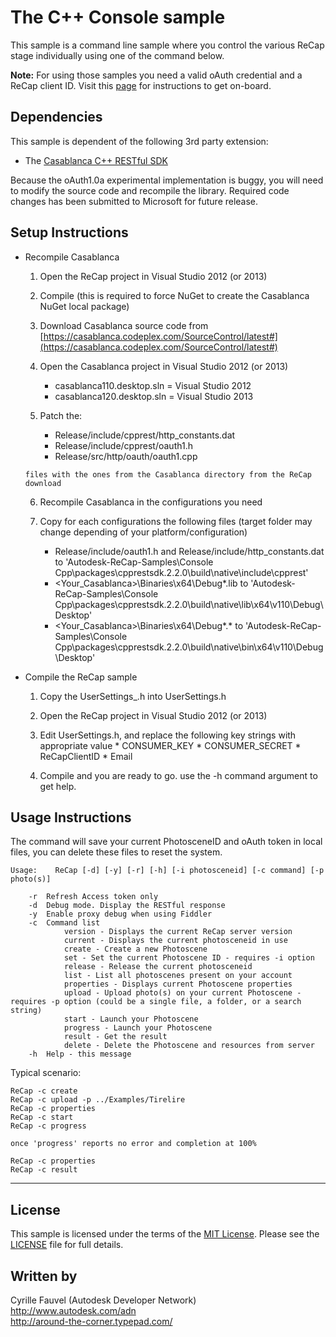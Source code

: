 The C++ Console sample
=====================

This sample is a command line sample where you control the various ReCap stage individually using one of the command below.

<b>Note:</b> For using those samples you need a valid oAuth credential and a ReCap client ID. Visit this [page](http://developer-recap-autodesk.github.io/) for instructions to get on-board.


Dependencies
--------------------
This sample is dependent of the following 3rd party extension:

* The [Casablanca C++ RESTful SDK](https://casablanca.codeplex.com/)

Because the oAuth1.0a experimental implementation is buggy, you will need to modify the source code and recompile the library.
Required code changes has been submitted to Microsoft for future release.


Setup Instructions
-------------------------

* Recompile Casablanca

	1. Open the ReCap project in Visual Studio 2012 (or 2013)

	2. Compile (this is required to force NuGet to create the Casablanca NuGet local package)

	3. Download Casablanca source code from [https://casablanca.codeplex.com/SourceControl/latest#](https://casablanca.codeplex.com/SourceControl/latest#)

	4. Open the Casablanca project in Visual Studio 2012 (or 2013)
	
		- casablanca110.desktop.sln = Visual Studio 2012
		- casablanca120.desktop.sln = Visual Studio 2013

	5. Patch the:

		- Release/include/cpprest/http_constants.dat
		- Release/include/cpprest/oauth1.h
		- Release/src/http/oauth/oauth1.cpp

	  files with the ones from the Casablanca directory from the ReCap download
	  
	6. Recompile Casablanca in the configurations you need
	
	7. Copy for each configurations the following files (target folder may change depending of your platform/configuration)
	
		- Release/include/oauth1.h and Release/include/http_constants.dat to 'Autodesk-ReCap-Samples\Console Cpp\packages\cpprestsdk.2.2.0\build\native\include\cpprest'
		- <Your_Casablanca>\Binaries\x64\Debug\*.lib to 'Autodesk-ReCap-Samples\Console Cpp\packages\cpprestsdk.2.2.0\build\native\lib\x64\v110\Debug\Desktop'
		- <Your_Casablanca>\Binaries\x64\Debug\*.* to 'Autodesk-ReCap-Samples\Console Cpp\packages\cpprestsdk.2.2.0\build\native\bin\x64\v110\Debug\Desktop'
	
	
* Compile the ReCap sample

	1. Copy the UserSettings_.h into UserSettings.h
	
	2. Open the ReCap project in Visual Studio 2012 (or 2013)

	3. Edit UserSettings.h, and replace the following key strings with appropriate value
           * CONSUMER_KEY
           * CONSUMER_SECRET
           * ReCapClientID
           * Email
	 
	4. Compile and you are ready to go.
           use the -h command argument to get help.
	
Usage Instructions
-------------------------

The command will save your current PhotosceneID and oAuth token in local files, you can delete these files to reset the system.

```
Usage:    ReCap [-d] [-y] [-r] [-h] [-i photosceneid] [-c command] [-p photo(s)]

	-r	Refresh Access token only
	-d	Debug mode. Display the RESTful response
	-y	Enable proxy debug when using Fiddler
	-c	Command list
			version - Displays the current ReCap server version
			current - Displays the current photosceneid in use
			create - Create a new Photoscene
			set - Set the current Photoscene ID - requires -i option
			release - Release the current photosceneid
			list - List all photoscenes present on your account
			properties - Displays current Photoscene properties
			upload - Upload photo(s) on your current Photoscene - requires -p option (could be a single file, a folder, or a search string)
			start - Launch your Photoscene
			progress - Launch your Photoscene
			result - Get the result
			delete - Delete the Photoscene and resources from server
	-h	Help - this message
```

Typical scenario:
```
ReCap -c create
ReCap -c upload -p ../Examples/Tirelire
ReCap -c properties
ReCap -c start
ReCap -c progress

once 'progress' reports no error and completion at 100%

ReCap -c properties
ReCap -c result
```

--------

## License

This sample is licensed under the terms of the [MIT License](http://opensource.org/licenses/MIT). Please see the [LICENSE](LICENSE) file for full details.


## Written by

Cyrille Fauvel (Autodesk Developer Network)  
http://www.autodesk.com/adn  
http://around-the-corner.typepad.com/  
